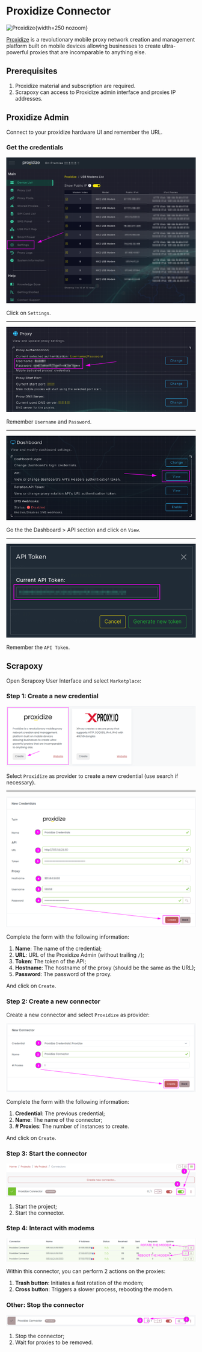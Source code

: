# Proxidize Connector

![Proxidize](/assets/images/proxidize.svg){width=250 nozoom}

[Proxidize](https://proxidize.com) is a revolutionary mobile proxy network creation and management platform 
built on mobile devices allowing businesses to create ultra-powerful proxies that are incomparable to anything else.


## Prerequisites

1. Proxidize material and subscription are required.
2. Scrapoxy can access to Proxidize admin interface and proxies IP addresses.


## Proxidize Admin

Connect to your proxidize hardware UI and remember the URL.


### Get the credentials

![Proxidize Settings Select](proxidize_settings_select.png)

Click on `Settings`.

---

![Proxidize Settings Proxy](proxidize_settings_proxy.png)

Remember `Username` and `Password`.

---

![Proxidize API Select](proxidize_api_select.png)

Go the the Dashboard > API section and click on `View`.

---

![Proxidize API Token](proxidize_api_token.png)

Remember the `API Token`.


## Scrapoxy

Open Scrapoxy User Interface and select `Marketplace`:


### Step 1: Create a new credential

![Credential Select](spx_credential_select.png)

Select `Proxidize` as provider to create a new credential (use search if necessary).

---

![Credential Form](spx_credential_create.png)

Complete the form with the following information:
1. **Name**: The name of the credential;
2. **URL**: URL of the Proxidize Admin (without trailing `/`);
3. **Token**: The token of the API;
4. **Hostname**: The hostname of the proxy (should be the same as the URL);
5. **Password**: The password of the proxy.

And click on `Create`.


### Step 2: Create a new connector

Create a new connector and select `Proxidize` as provider:

![Connector Create](spx_connector_create.png)

Complete the form with the following information:
1. **Credential**: The previous credential;
2. **Name**: The name of the connector;
3. **# Proxies**: The number of instances to create.

And click on `Create`.


### Step 3: Start the connector

![Connector Start](spx_connector_start.png)

1. Start the project;
2. Start the connector.


### Step 4: Interact with modems

![SPX Proxies](spx_proxies.png)

Within this connector, you can perform 2 actions on the proxies:
1. **Trash button**: Initiates a fast rotation of the modem;
2. **Cross button**: Triggers a slower process, rebooting the modem.


### Other: Stop the connector

![Connector Stop](spx_connector_stop.png)

1. Stop the connector;
2. Wait for proxies to be removed.
